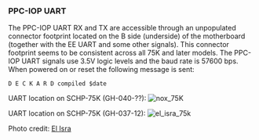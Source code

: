 ### PPC-IOP UART
The PPC-IOP UART RX and TX are accessible through an unpopulated connector footprint located on the B side (underside) of the motherboard (together with the EE UART and some other signals). This connector footprint seems to be consistent across all 75K and later models. The PPC-IOP UART signals use 3.5V logic levels and the baud rate is 57600 bps. When powered on or reset the following message is sent:
```
D E C K A R D compiled $date
```

UART location on SCHP-75K (GH-040-??):
![nox_75K](https://github.com/qnox32/PPC-IOP/assets/123997012/966b0516-266d-4504-8871-a3fbcb9a1aa4)


UART location on SCHP-75K (GH-037-12):
![el_isra_75k](https://github.com/qnox32/PPC-IOP/assets/123997012/978b56cb-d2df-444b-9fc7-a79a946ff1c1)

Photo credit: [El Isra](https://github.com/israpps)